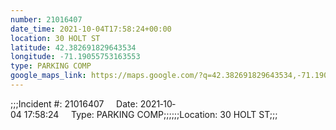 ```yaml
---
number: 21016407
date_time: 2021-10-04T17:58:24+00:00
location: 30 HOLT ST
latitude: 42.382691829643534
longitude: -71.19055753163553
type: PARKING COMP
google_maps_link: https://maps.google.com/?q=42.382691829643534,-71.19055753163553
---
```


;;;Incident #: 21016407     Date: 2021‐10‐04 17:58:24     Type: PARKING COMP;;;;;;Location: 30 HOLT ST;;;
